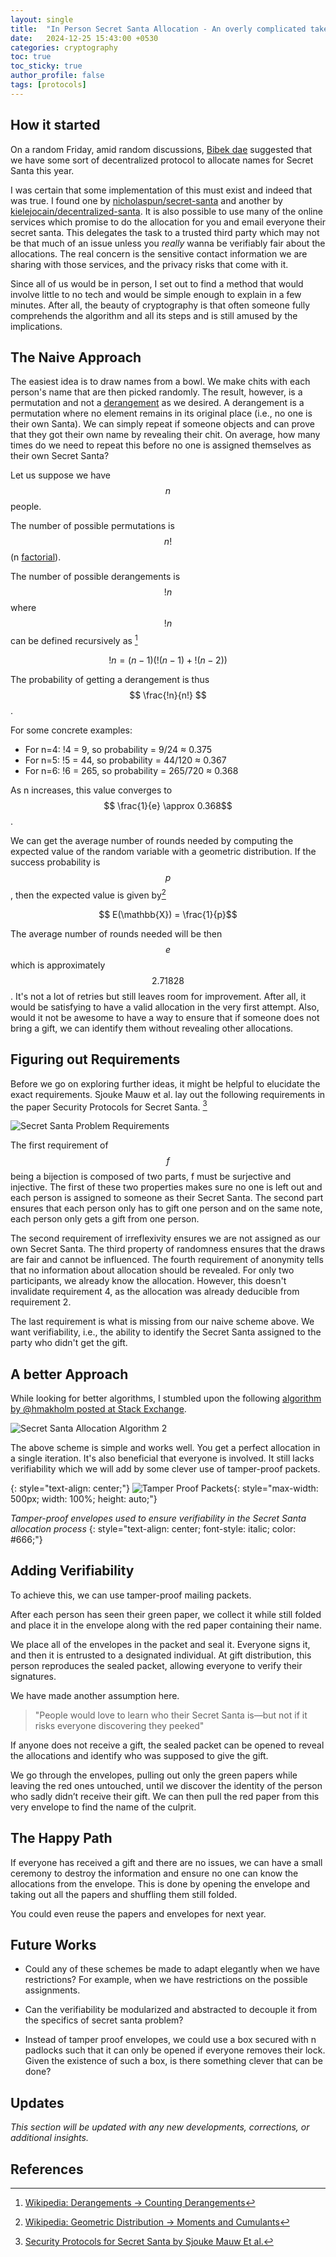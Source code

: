 ```yaml
---
layout: single
title:  "In Person Secret Santa Allocation - An overly complicated take"
date:   2024-12-25 15:43:00 +0530
categories: cryptography
toc: true
toc_sticky: true
author_profile: false
tags: [protocols]
---
```


## How it started

On a random Friday, amid random discussions, [Bibek dae](https://bewakes.com) suggested that we have some sort of decentralized protocol to allocate names for Secret Santa this year.

I was certain that some implementation of this must exist and indeed that was true. I found one by [nicholaspun/secret-santa](https://github.com/nicholaspun/secret-santa) and another by [kielejocain/decentralized-santa](https://github.com/kielejocain/decentralized-santa). It is also possible to use many of the online services which promise to do the allocation for you and email everyone their secret santa. This delegates the task to a trusted third party which may not be that much of an issue unless you *really* wanna be verifiably fair about the allocations. The real concern is the sensitive contact information we are sharing with those services, and the privacy risks that come with it.

Since all of us would be in person, I set out to find a method that would involve little to no tech and would be simple enough to explain in a few minutes. After all, the beauty of cryptography is that often someone fully comprehends the algorithm and all its steps and is still amused by the implications.

## The Naive Approach

The easiest idea is to draw names from a bowl. We make chits with each person's name that are then picked randomly. The result, however, is a permutation and not a [derangement](https://en.wikipedia.org/wiki/Derangement) as we desired. A derangement is a permutation where no element remains in its original place (i.e., no one is their own Santa). We can simply repeat if someone objects and can prove that they got their own name by revealing their chit. On average, how many times do we need to repeat this before no one is assigned themselves as their own Secret Santa?

Let us suppose we have $$n$$ people.

The number of possible permutations is $$n!$$ (n [factorial](https://en.wikipedia.org/wiki/Factorial)).

The number of possible derangements is $$!n$$ where $$!n$$ can be defined recursively as [^1]

[^1]: [Wikipedia: Derangements -> Counting Derangements](https://en.wikipedia.org/wiki/Derangement#Counting_derangements)

$$ !n = (n-1)(!(n-1) + !(n-2)) $$

The probability of getting a derangement is thus $$ \frac{!n}{n!} $$.

For some concrete examples:

- For n=4: !4 = 9, so probability = 9/24 ≈ 0.375
- For n=5: !5 = 44, so probability = 44/120 ≈ 0.367  
- For n=6: !6 = 265, so probability = 265/720 ≈ 0.368

As n increases, this value converges to $$ \frac{1}{e} \approx 0.368$$.

We can get the average number of rounds needed by computing the expected value of the random variable with a geometric distribution. If the success probability is $$p$$, then the expected value is given by[^2]

$$ E(\mathbb{X}) = \frac{1}{p}$$

[^2]: [Wikipedia: Geometric Distribution -> Moments and Cumulants](https://en.wikipedia.org/wiki/Geometric_distribution#Moments_and_cumulants)

The average number of rounds needed will be then $$e$$ which is approximately $$2.71828$$. It's not a lot of retries but still leaves room for improvement. After all, it would be satisfying to have a valid allocation in the very first attempt. Also, would it not be awesome to have a way to ensure that if someone does not bring a gift, we can identify them without revealing other allocations.

## Figuring out Requirements

Before we go on exploring further ideas, it might be helpful to elucidate the exact requirements. Sjouke Mauw et al. lay out the following requirements in the paper Security Protocols for Secret Santa. [^3]

[^3]: [Security Protocols for Secret Santa by Sjouke Mauw Et al.](http://link.springer.com/10.1007/978-3-662-45921-8_26)

![Secret Santa Problem Requirements](/assets/images/secret-santa/secret-santa-problem-specification.png)

The first requirement of $$f$$ being a bijection is composed of two parts, f must be surjective and injective. The first of these two properties makes sure no one is left out and each person is assigned to someone as their Secret Santa. The second part ensures that each person only has to gift one person and on the same note, each person only gets a gift from one person.

The second requirement of irreflexivity ensures we are not assigned as our own Secret Santa. The third property of randomness ensures that the draws are fair and cannot be influenced. The fourth requirement of anonymity tells that no information about allocation should be revealed. For only two participants, we already know the allocation. However, this doesn't invalidate requirement 4, as the allocation was already deducible from requirement 2.

The last requirement is what is missing from our naive scheme above. We want verifiability, i.e., the ability to identify the Secret Santa assigned to the party who didn't get the gift.

## A better Approach

While looking for better algorithms, I stumbled upon the following [algorithm by @hmakholm posted at Stack Exchange](https://math.stackexchange.com/questions/1054644/santa-is-secretly-deranged-or-how-to-hand-generate-assignments-for-a-gift-exch/1054673#1054673).

![Secret Santa Allocation Algorithm 2](/assets/images/secret-santa/secret-santa-soln-stack-exchange.png)

The above scheme is simple and works well. You get a perfect allocation in a single iteration. It's also beneficial that everyone is involved. It still lacks verifiability which we will add by some clever use of tamper-proof packets.

{: style="text-align: center;"}
![Tamper Proof Packets](/assets/images/secret-santa/tamper_proof_packets.png){: style="max-width: 500px; width: 100%; height: auto;"}

*Tamper-proof envelopes used to ensure verifiability in the Secret Santa allocation process*
{: style="text-align: center; font-style: italic; color: #666;"}

## Adding Verifiability

To achieve this, we can use tamper-proof mailing packets.

After each person has seen their green paper, we collect it while still folded and place it in the envelope along with the red paper containing their name.

We place all of the envelopes in the packet and seal it. Everyone signs it, and then it is entrusted to a designated individual. At gift distribution, this person reproduces the sealed packet, allowing everyone to verify their signatures.

We have made another assumption here.
> "People would love to learn who their Secret Santa is—but not if it risks everyone discovering they peeked"

If anyone does not receive a gift, the sealed packet can be opened to reveal the allocations and identify who was supposed to give the gift.

We go through the envelopes, pulling out only the green papers while leaving the red ones untouched, until we discover the identity of the person who sadly didn’t receive their gift. We can then pull the red paper from this very envelope to find the name of the culprit.

## The Happy Path

If everyone has received a gift and there are no issues, we can have a small ceremony to destroy the information and ensure no one can know the allocations from the envelope. This is done by opening the envelope and taking out all the papers and shuffling them still folded.

You could even reuse the papers and envelopes for next year.

## Future Works

- Could any of these schemes be made to adapt elegantly when we have restrictions? For example, when we have restrictions on the possible assignments.

- Can the verifiability be modularized and abstracted to decouple it from the specifics of secret santa problem?

- Instead of tamper proof envelopes, we could use a box secured with n padlocks such that it can only be opened if everyone removes their lock. Given the existence of such a box, is there something clever that can be done?

## Updates

*This section will be updated with any new developments, corrections, or additional insights.*

## References

